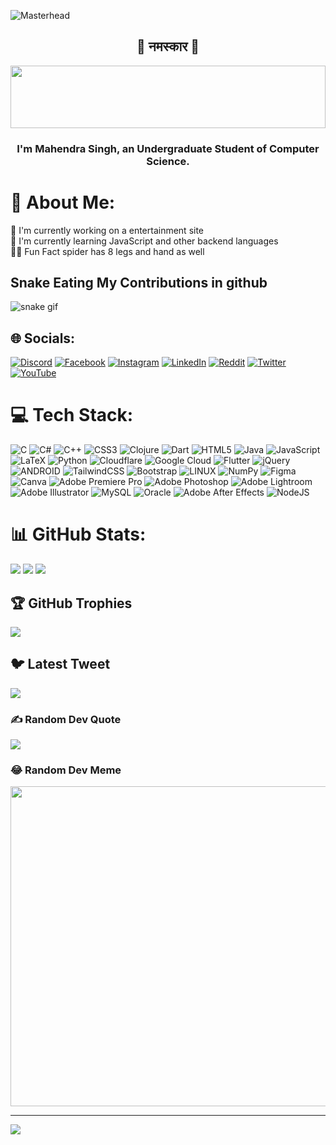 ![Masterhead](https://www.timefortheweb.com/blog/wp-content/uploads/2017/10/timefortheweb-Blog-Image.gif)
<h2 size="200" align="center">🙏 नमस्कार 🙏</h2>
<img src="https://i.imgur.com/dBaSKWF.gif" height="100" width="100%">
<h3 align="center"> I'm Mahendra Singh, an Undergraduate Student of Computer Science.</h3>

# 💫 About Me:
🔭 I'm currently working on a entertainment site<br>🌱 I'm currently learning JavaScript and other backend languages<br>🏴‍☠️ Fun Fact spider has 8 legs and hand as well

## Snake Eating My Contributions in github
![snake gif](https://github.com/EliteMandy/EliteMandy/blob/output/github-contribution-grid-snake.gif)

## 🌐 Socials:
[![Discord](https://img.shields.io/badge/Discord-%237289DA.svg?logo=discord&logoColor=white)](https://discord.gg/MgYPhBF6) [![Facebook](https://img.shields.io/badge/Facebook-%231877F2.svg?logo=Facebook&logoColor=white)](https://facebook.com/ManuSe7en) [![Instagram](https://img.shields.io/badge/Instagram-%23E4405F.svg?logo=Instagram&logoColor=white)](https://instagram.com/Manu.se7en) [![LinkedIn](https://img.shields.io/badge/LinkedIn-%230077B5.svg?logo=linkedin&logoColor=white)](https://linkedin.com/in/mahendra-singh-605376228) [![Reddit](https://img.shields.io/badge/Reddit-%23FF4500.svg?logo=Reddit&logoColor=white)](https://reddit.com/user/Legitimate_Version50) [![Twitter](https://img.shields.io/badge/Twitter-%231DA1F2.svg?logo=Twitter&logoColor=white)](https://twitter.com/manusingh98122) [![YouTube](https://img.shields.io/badge/YouTube-%23FF0000.svg?logo=YouTube&logoColor=white)](https://youtube.com/@@cvrguhub2752) 

# 💻 Tech Stack:
![C](https://img.shields.io/badge/c-%2300599C.svg?style=for-the-badge&logo=c&logoColor=white) ![C#](https://img.shields.io/badge/c%23-%23239120.svg?style=for-the-badge&logo=c-sharp&logoColor=white) ![C++](https://img.shields.io/badge/c++-%2300599C.svg?style=for-the-badge&logo=c%2B%2B&logoColor=white) ![CSS3](https://img.shields.io/badge/css3-%231572B6.svg?style=for-the-badge&logo=css3&logoColor=white) ![Clojure](https://img.shields.io/badge/Clojure-%23Clojure.svg?style=for-the-badge&logo=Clojure&logoColor=Clojure) ![Dart](https://img.shields.io/badge/dart-%230175C2.svg?style=for-the-badge&logo=dart&logoColor=white) ![HTML5](https://img.shields.io/badge/html5-%23E34F26.svg?style=for-the-badge&logo=html5&logoColor=white) ![Java](https://img.shields.io/badge/java-%23ED8B00.svg?style=for-the-badge&logo=java&logoColor=white) ![JavaScript](https://img.shields.io/badge/javascript-%23323330.svg?style=for-the-badge&logo=javascript&logoColor=%23F7DF1E) ![LaTeX](https://img.shields.io/badge/latex-%23008080.svg?style=for-the-badge&logo=latex&logoColor=white) ![Python](https://img.shields.io/badge/python-3670A0?style=for-the-badge&logo=python&logoColor=ffdd54) ![Cloudflare](https://img.shields.io/badge/Cloudflare-F38020?style=for-the-badge&logo=Cloudflare&logoColor=white) ![Google Cloud](https://img.shields.io/badge/Google%20Cloud-%234285F4.svg?style=for-the-badge&logo=google-cloud&logoColor=white) ![Flutter](https://img.shields.io/badge/Flutter-%2302569B.svg?style=for-the-badge&logo=Flutter&logoColor=white) ![jQuery](https://img.shields.io/badge/jquery-%230769AD.svg?style=for-the-badge&logo=jquery&logoColor=white) ![ANDROID](https://img.shields.io/badge/android-%2320232a.svg?style=for-the-badge&logo=android&logoColor=%a4c639) ![TailwindCSS](https://img.shields.io/badge/tailwindcss-%2338B2AC.svg?style=for-the-badge&logo=tailwind-css&logoColor=white) ![Bootstrap](https://img.shields.io/badge/bootstrap-%23563D7C.svg?style=for-the-badge&logo=bootstrap&logoColor=white) ![LINUX](https://img.shields.io/badge/Linux-FCC624?style=for-the-badge&logo=linux&logoColor=black) ![NumPy](https://img.shields.io/badge/numpy-%23013243.svg?style=for-the-badge&logo=numpy&logoColor=white) 	![Figma](https://img.shields.io/badge/figma-%23F24E1E.svg?style=for-the-badge&logo=figma&logoColor=white) ![Canva](https://img.shields.io/badge/Canva-%2300C4CC.svg?style=for-the-badge&logo=Canva&logoColor=white) ![Adobe Premiere Pro](https://img.shields.io/badge/Adobe%20Premiere%20Pro-9999FF.svg?style=for-the-badge&logo=Adobe%20Premiere%20Pro&logoColor=white) ![Adobe Photoshop](https://img.shields.io/badge/adobephotoshop-%2331A8FF.svg?style=for-the-badge&logo=adobephotoshop&logoColor=white) ![Adobe Lightroom](https://img.shields.io/badge/Adobe%20Lightroom-31A8FF.svg?style=for-the-badge&logo=Adobe%20Lightroom&logoColor=white) ![Adobe Illustrator](https://img.shields.io/badge/adobeillustrator-%23FF9A00.svg?style=for-the-badge&logo=adobeillustrator&logoColor=white) ![MySQL](https://img.shields.io/badge/mysql-%2300f.svg?style=for-the-badge&logo=mysql&logoColor=white) ![Oracle](https://img.shields.io/badge/Oracle-F80000?style=for-the-badge&logo=oracle&logoColor=white) ![Adobe After Effects](https://img.shields.io/badge/Adobe%20After%20Effects-9999FF.svg?style=for-the-badge&logo=Adobe%20After%20Effects&logoColor=white) ![NodeJS](https://img.shields.io/badge/node.js-6DA55F?style=for-the-badge&logo=node.js&logoColor=white)
# 📊 GitHub Stats:
![](https://github-readme-stats.vercel.app/api?username=EliteMandy&theme=dark&hide_border=false&include_all_commits=true&count_private=false)
![](https://github-readme-streak-stats.herokuapp.com/?user=EliteMandy&theme=dark&hide_border=false)
![](https://github-readme-stats.vercel.app/api/top-langs/?username=EliteMandy&theme=dark&hide_border=false&include_all_commits=true&count_private=false&layout=compact)

## 🏆 GitHub Trophies
![](https://github-profile-trophy.vercel.app/?username=EliteMandy&theme=apprentice&no-frame=false&no-bg=false&margin-w=4)

## 🐦 Latest Tweet
[![](https://gtce.itsvg.in/api?username=manusingh98122)](https://gtce.itsvg.in)

### ✍️ Random Dev Quote
![](https://quotes-github-readme.vercel.app/api?type=horizontal&theme=dark)

### 😂 Random Dev Meme
<img src="https://random-memer.herokuapp.com/" width="512px"/>

---
[![](https://visitcount.itsvg.in/api?id=EliteMandy&icon=2&color=1)](https://visitcount.itsvg.in)









